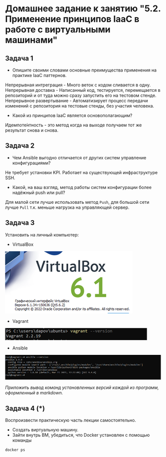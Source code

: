 # Домашнее задание к занятию "5.2. Применение принципов IaaC в работе с виртуальными машинами"

## Задача 1

- Опишите своими словами основные преимущества применения на практике IaaC паттернов.
 
Непрерывная интреграция - Много веток с кодом сливается в одну. 
Непрерывная доставка - Написанный код, тестируется, перемещается в репозиторий и от туда можно сразу запустить его на тестовом стенде. 
Непрерывное развертывание - Автоматизирует процесс передачи изменений с репозитория на тестовые стенды, без участия человека.

- Какой из принципов IaaC является основополагающим?

Идемпоте́нтность - это метод когда на выходе получаем тот же результат снова и снова.


## Задача 2

- Чем Ansible выгодно отличается от других систем управление конфигурациями?

Не требует установки KPI. Работает на существующей инфраструктуре SSH. 

- Какой, на ваш взгляд, метод работы систем конфигурации более надёжный push или pull?

Для малой сети лучше использовать метод `Push`, для большой сети лучше `Pull` т.к. меньше нагрузка на управляющей сервер.

## Задача 3

Установить на личный компьютер:

- VirtualBox

![img_1.png](img_1.png)

- Vagrant

![img_2.png](img_2.png)

- Ansible

![img.png](img.png)

*Приложить вывод команд установленных версий каждой из программ, оформленный в markdown.*



## Задача 4 (*)

Воспроизвести практическую часть лекции самостоятельно.

- Создать виртуальную машину.
- Зайти внутрь ВМ, убедиться, что Docker установлен с помощью команды
```
docker ps
```